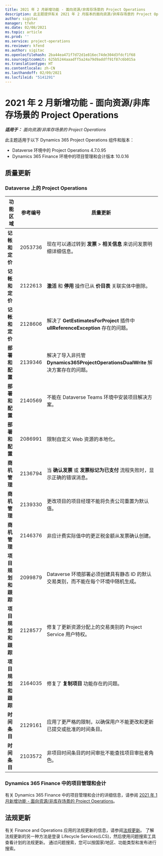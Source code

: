 ```yaml
---
title: 2021 年 2 月新增功能 - 面向资源/非库存场景的 Project Operations
description: 此主题提供有关 2021 年 2 月版本的面向资源/非库存场景的 Project Operations 中推出的质量更新的信息。
author: sigitac
manager: tfehr
ms.date: 02/08/2021
ms.topic: article
ms.prod: ''
ms.service: project-operations
ms.reviewer: kfend
ms.author: sigitac
ms.openlocfilehash: 2ba44ea471f7d72d1e816ec74de304d3fdcf1f68
ms.sourcegitcommit: 625b5244aaadff5a24a79d9addff91f87c6b015a
ms.translationtype: HT
ms.contentlocale: zh-CN
ms.lasthandoff: 02/09/2021
ms.locfileid: "5141291"
---
```

# <a name="whats-new-february-2021---project-operations-for-resourcenon-stocked-based-scenarios"></a>2021 年 2 月新增功能 - 面向资源/非库存场景的 Project Operations

_**适用于：** 面向资源/非库存场景的 Project Operations_

此主题适用于以下 Dynamics 365 Project Operations 组件和版本：

- Dataverse 环境中的 Project Operations 4.7.0.95
- Dynamics 365 Finance 环境中的项目管理和会计版本 10.0.16 

## <a name="quality-updates"></a>质量更新

### <a name="project-operations-on-dataverse"></a>Dataverse 上的 Project Operations

| **功能区域** | **参考编号** | **质量更新** |
| --- | --- | --- |
| **记帐和定价** | 2053736 | 现在可以通过转到 **发票** > **相关信息** 来访问发票明细详细信息。 |
| **记帐和定价** | 2122613 | **激活** 和 **停用** 操作已从 **价目表** 关联实体中删除。 |
| **记帐和定价** | 2128606 | 解决了 **GetEstimatesForProject** 插件中 **ullReferenceException** 存在的问题。 |
| **部署和配置** | 2139346 | 解决了导入非托管 **Dynamics365ProjectOperationsDualWrite** 解决方案存在的问题。 |
| **部署和配置** | 2140569 | 不能在 Dataverse Teams 环境中安装项目解决方案。 |
| **部署和配置** | 2086991 | 限制自定义 Web 资源的本地化。 |
| **商机管理** | 2136794 | 当 **确认发票** 或 **发票标记为已支付** 流程失败时，显示正确的错误消息。 |
| **商机管理** | 2139330 | 更改项目的项目经理不能将负责公司重置为默认值。 |
| **商机管理** | 2146376 | 非应计费实际值中的更正税金额从发票确认创建。 |
| **项目规划和跟踪** | 2099879 | Dataverse 环境部署必须创建具有静态 ID 的默认交易类别，而不能在每个环境中随机生成。 |
| **项目规划和跟踪** | 2128577 | 修复了更新资源分配上的交易类别的 Project Service 用户特权。 |
| **项目规划和跟踪** | 2164035 | 修复了 **复制项目** 功能存在的问题。 |
| **时间条目** | 2129161 | 应用了更严格的限制，以确保用户不能更改和更新已提交或批准的时间条目。 |
| **时间条目** | 2103572 | 非项目时间条目的时间审批不能查找项目审批者角色。 |

### <a name="project-management-and-accounting-in-dynamics-365-finance"></a>Dynamics 365 Finance 中的项目管理和会计 

有关 Dynamics 365 Finance 中的项目管理和会计的详细信息，请参阅 [2021 年 1 月新增功能 - 面向资源/非库存场景的 Project Operations](whats-new-jan-2021-resource-based.md)。


## <a name="regulatory-updates"></a>法规更新

有关 Finance and Operations 应用的法规更新的信息，请参阅[法规更新](https://docs.microsoft.com/dynamics365/finance/localizations/regulatory-updates)。 了解法规更新的另一种方法是登录 Lifecycle Services(LCS)，然后使用问题搜索工具查看计划的法规更新。 通过问题搜索，您可以按国家/地区、功能类型和发布进行搜索。
